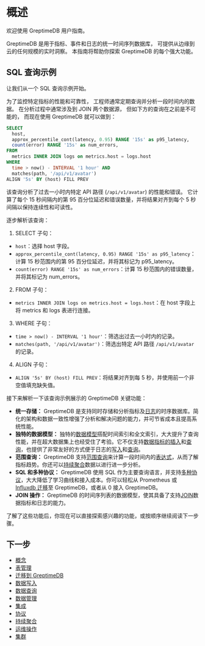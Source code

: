 # 概述

欢迎使用 GreptimeDB 用户指南。

GreptimeDB 是用于指标、事件和日志的统一时间序列数据库，
可提供从边缘到云的任何规模的实时洞察。
本指南将帮助你探索 GreptimeDB 的每个强大功能。

## SQL 查询示例

让我们从一个 SQL 查询示例开始。

为了监控特定指标的性能和可靠性，
工程师通常定期查询并分析一段时间内的数据。
在分析过程中通常涉及到 JOIN 两个数据源，
但如下方的查询在之前是不可能的，
而现在使用 GreptimeDB 就可以做到：

```sql
SELECT
  host,
  approx_percentile_cont(latency, 0.95) RANGE '15s' as p95_latency,
  count(error) RANGE '15s' as num_errors,
FROM
  metrics INNER JOIN logs on metrics.host = logs.host
WHERE
  time > now() - INTERVAL '1 hour' AND
  matches(path, '/api/v1/avatar')
ALIGN '5s' BY (host) FILL PREV
```

该查询分析了过去一小时内特定 API 路径 (`/api/v1/avatar`) 的性能和错误。
它计算了每个 15 秒间隔内的第 95 百分位延迟和错误数量，并将结果对齐到每个 5 秒间隔以保持连续性和可读性。

逐步解析该查询：

1. SELECT 子句：
  - `host`：选择 host 字段。
  - `approx_percentile_cont(latency, 0.95) RANGE '15s' as p95_latency`：计算 15 秒范围内的第 95 百分位延迟，并将其标记为 p95_latency。
  - `count(error) RANGE '15s' as num_errors`：计算 15 秒范围内的错误数量，并将其标记为 num_errors。
2. FROM 子句：
  - `metrics INNER JOIN logs on metrics.host = logs.host`：在 host 字段上将 metrics 和 logs 表进行连接。
3. WHERE 子句：
  - `time > now() - INTERVAL '1 hour'`：筛选出过去一小时内的记录。
  - `matches(path, '/api/v1/avatar')`：筛选出特定 API 路径 `/api/v1/avatar` 的记录。
4. ALIGN 子句：
  - `ALIGN '5s' BY (host) FILL PREV`：将结果对齐到每 5 秒，并使用前一个非空值填充缺失值。

接下来解析一下该查询示例展示的 GreptimeDB 关键功能：

- **统一存储：** GreptimeDB 是支持同时存储和分析指标及[日志](/user-guide/logs/overview.md)的时序数据库。简化的架构和数据一致性增强了分析和解决问题的能力，并可节省成本且提高系统性能。
- **独特的数据模型：** 独特的[数据模型](/user-guide/concepts/data-model.md)搭配时间索引和全文索引，大大提升了查询性能，并在超大数据集上也经受住了考验。它不仅支持[数据指标的插入](/user-guide/ingest-data/overview.md)和[查询](/user-guide/query-data/overview.md)，也提供了非常友好的方式便于日志的[写入](/user-guide/logs/write-logs.md)和[查询](/user-guide/logs/query-logs.md)。
- **范围查询：** GreptimeDB 支持[范围查询](/user-guide/query-data/sql.md#aggregate-data-by-time-window)来计算一段时间内的[表达式](/reference/sql/functions/overview.md)，从而了解指标趋势。你还可以[持续聚合](/user-guide/continuous-aggregation/overview.md)数据以进行进一步分析。
- **SQL 和多种协议：** GreptimeDB 使用 SQL 作为主要查询语言，并支持[多种协议](/user-guide/protocols/overview.md)，大大降低了学习曲线和接入成本。你可以轻松从 Prometheus 或 [Influxdb 迁移](/user-guide/migrate-to-greptimedb/migrate-from-influxdb.md)至 GreptimeDB，或者从 0 接入 GreptimeDB。
- **JOIN 操作：** GreptimeDB 的时间序列表的数据模型，使其具备了支持[JOIN](/reference/sql/join.md)数据指标和日志的能力。

了解了这些功能后，你现在可以直接探索感兴趣的功能，或按顺序继续阅读下一步骤。

## 下一步

* [概念](./concepts/overview.md)
* [表管理](./table-management.md)
* [迁移到 GreptimeDB](./migrate-to-greptimedb/migrate-from-influxdb.md)
* [数据写入](./ingest-data/overview.md)
* [数据查询](./query-data/overview.md)
* [数据管理](./manage-data/overview.md)
* [集成](./integrations/overview.md)
* [协议](./protocols/overview.md)
* [持续聚合](./continuous-aggregation/overview.md)
* [运维操作](./operations/overview.md)
* [集群](./cluster.md)
